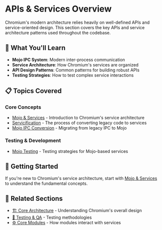# APIs & Services Overview

Chromium's modern architecture relies heavily on well-defined APIs and service-oriented design. This section covers the key APIs and service architecture patterns used throughout the codebase.

## 🎯 What You'll Learn

- **Mojo IPC System**: Modern inter-process communication
- **Service Architecture**: How Chromium's services are organized
- **API Design Patterns**: Common patterns for building robust APIs
- **Testing Strategies**: How to test complex service interactions

## 📋 Topics Covered

### Core Concepts
- [Mojo & Services](mojo_and_services) - Introduction to Chromium's service architecture
- [Servicification](servicification) - The process of converting legacy code to services
- [Mojo IPC Conversion](mojo_ipc_conversion) - Migrating from legacy IPC to Mojo

### Testing & Development
- [Mojo Testing](mojo_testing) - Testing strategies for Mojo-based services

## 🚀 Getting Started

If you're new to Chromium's service architecture, start with [Mojo & Services](mojo_and_services) to understand the fundamental concepts.

## 🔗 Related Sections

- [🏗️ Core Architecture](../architecture/overview) - Understanding Chromium's overall design
- [🧪 Testing & QA](../development/testing/testing_in_chromium) - Testing methodologies
- [⚙️ Core Modules](../modules/javascript-v8) - How modules interact with services
